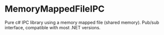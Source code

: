 # MemoryMappedFileIPC
Pure c# IPC library using a memory mapped file (shared memory). Pub/sub interface, compatible with most .NET versions.
